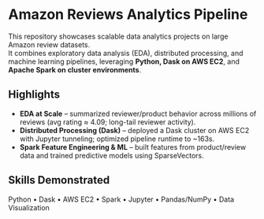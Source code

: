 # Amazon Reviews Analytics Pipeline

This repository showcases scalable data analytics projects on large Amazon review datasets.  
It combines exploratory data analysis (EDA), distributed processing, and machine learning pipelines, leveraging **Python, Dask on AWS EC2**, and **Apache Spark on cluster environments**.

## Highlights
- **EDA at Scale** – summarized reviewer/product behavior across millions of reviews (avg rating ≈ 4.09; long-tail reviewer activity).
- **Distributed Processing (Dask)** – deployed a Dask cluster on AWS EC2 with Jupyter tunneling; optimized pipeline runtime to ~163s.
- **Spark Feature Engineering & ML** – built features from product/review data and trained predictive models using SparseVectors.

## Skills Demonstrated
Python • Dask • AWS EC2 • Spark • Jupyter • Pandas/NumPy • Data Visualization


